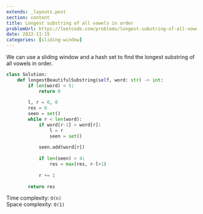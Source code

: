 ```yaml
---
extends: _layouts.post
section: content
title: Longest substring of all vowels in order
problemUrl: https://leetcode.com/problems/longest-substring-of-all-vowels-in-order/
date: 2022-11-15
categories: [sliding-window]
---
```


We can use a sliding window and a hash set to find the longest substring of all vowels in order.

```python
class Solution:
    def longestBeautifulSubstring(self, word: str) -> int:
        if len(word) < 5:
            return 0
        
        l, r = 0, 0
        res = 0
        seen = set()
        while r < len(word):
            if word[r-1] > word[r]:
                l = r
                seen = set()
            
            seen.add(word[r])
            
            if len(seen) > 4:
                res = max(res, r-l+1)
                
            r += 1
        
        return res
```

Time complexity: `O(n)` <br/>
Space complexity: `O(1)`